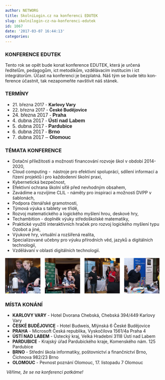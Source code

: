 ```yaml
---
author: NETWORG
title: SkolniLogin.cz na konferenci EDUTEK
slug: skolnilogin-cz-na-konferenci-edutek
id: 1067
date: '2017-03-07 16:44:13'
categories:
---
```


### KONFERENCE EDUTEK

<span class="TextRun SCX184090005" lang="EN-US" xml:lang="EN-US"><span class="NormalTextRun SCX184090005">Tento rok se</span> <span class="SpellingError SCX184090005">opět</span> <span class="NormalTextRun SCX184090005">bude konat konference EDUTEK, která je určená ředitelům, pedagogům,</span> <span class="SpellingError SCX184090005">ict</span> <span class="NormalTextRun SCX184090005">metodikům, vzdělávacím institucím i</span> <span class="SpellingError SCX184090005">ict</span> <span class="SpellingError SCX184090005">integrátorům</span><span class="NormalTextRun SCX184090005">. Účast na konferenci je bezplatná. Náš tým se bude</span> <span class="SpellingError SCX184090005">této</span> <span class="NormalTextRun SCX184090005">konference</span> <span class="NormalTextRun SCX184090005">účastnit</span><span class="NormalTextRun SCX184090005">, tak nezapomeňte navštívit náš stánek.</span></span>

### TERMÍNY

*   <span class="TextRun SCX78142277" lang="CS" xml:lang="CS"><span class="NormalTextRun SCX78142277">21\. března 2017 - **Karlovy Vary**</span></span>
*   <span class="TextRun SCX251629312" lang="CS" xml:lang="CS"><span class="NormalTextRun SCX251629312">22\. března 2017 - **České Budějovice**</span></span>
*   <span style="font-family: Arial;font-size: medium">24\. března 2017 - **Praha**</span>
*   <span style="font-family: Arial;font-size: medium">4\. dubna 2017 - **Ústí nad Labem**</span>
*   <span style="font-family: Arial;font-size: medium">5\. dubna 2017 - **Pardubice**</span>
*   <span style="font-family: Arial;font-size: medium">6\. dubna 2017 - **Brno**</span>
*   <span style="font-family: Arial;font-size: medium">7\. dubna 2017 – **Olomouc**</span>

### <span class="TextRun SCX128744890" lang="CS" xml:lang="CS"><span class="NormalTextRun SCX128744890">TÉMATA KONFERENCE</span></span>

*   <span class="TextRun SCX115208538" lang="CS" xml:lang="CS"><span class="NormalTextRun SCX115208538">Dotační příležitosti a možnosti financování rozvoje škol v období 2014-2020,</span></span>
*   <span class="TextRun SCX140558018" lang="CS" xml:lang="CS"><span class="NormalTextRun SCX140558018">Cloud</span> <span class="SpellingError SCX140558018">computing</span> <span class="NormalTextRun SCX140558018">-  nástroje pro efektivní spolupráci, sdílení informací a řízení projektů i pro každodenní školní praxi,</span></span>
*   <span class="TextRun SCX237559724" lang="CS" xml:lang="CS"><span class="NormalTextRun SCX237559724">Kybernetická bezpečnost,</span></span>
*   <span class="TextRun SCX96185521" lang="CS" xml:lang="CS"><span class="NormalTextRun SCX96185521">Efektivní ochrana školní</span> <span class="SpellingError SCX96185521">síťě</span> <span class="NormalTextRun SCX96185521">před nevhodným obsahem,</span></span>
*   <span class="TextRun SCX240408230" lang="CS" xml:lang="CS"><span class="NormalTextRun SCX240408230">Zavádíme a rozvíjíme CLIL - náměty pro inspiraci a možnosti DVPP v šablonách,</span></span>
*   <span class="TextRun SCX176238700" lang="CS" xml:lang="CS"><span class="NormalTextRun SCX176238700">Podpora čtenářské gramotnosti,</span></span>
*   <span class="TextRun SCX186367708" lang="CS" xml:lang="CS"><span class="NormalTextRun SCX186367708">Týmová výuka s tablety ve třídě,</span></span>
*   <span class="TextRun SCX30887960" lang="CS" xml:lang="CS"><span class="NormalTextRun SCX30887960">Rozvoj matematického a logického myšlení hrou, deskové hry,</span></span>
*   <span class="TextRun SCX151456188" lang="CS" xml:lang="CS"><span class="SpellingError SCX151456188">Techambition</span> <span class="NormalTextRun SCX151456188">- doplněk výuky středoškolské matematiky,</span></span>
*   <span class="TextRun SCX64794663" lang="CS" xml:lang="CS"><span class="NormalTextRun SCX64794663">Praktické využití interaktivních hraček pro rozvoj logického myšlení typu</span> <span class="SpellingError SCX64794663">Ozobot</span> <span class="NormalTextRun SCX64794663">a jiné,</span></span>
*   <span class="TextRun SCX173805012" lang="CS" xml:lang="CS"><span class="NormalTextRun SCX173805012">Výukové hry, virtuální a rozšířená realita,</span></span>
*   <span class="TextRun SCX251894752" lang="CS" xml:lang="CS"><span class="NormalTextRun SCX251894752">Specializované učebny pro výuku přírodních věd, jazyků a digitálních technologií,</span></span>
*   <span class="TextRun SCX201942204" lang="CS" xml:lang="CS"><span class="NormalTextRun SCX201942204">Vzdělávaní v oblasti digitálních technologií.</span></span>

[![](/uploads/2017/03/picture1-1024x238.png)](/uploads/2017/03/picture1.png)

### MÍSTA KONÁNÍ

*   **KARLOVY VARY** - Hotel Dvorana Chebská, Chebská 394/449 Karlovy Vary
*   **ČESKÉ BUDĚJOVICE** - Hotel Budweis, Mlýnská 6 České Budějovice
*   **PRAHA** - Microsoft Česká republika, Vyskočilova 1561/4a Praha 4
*   **ÚSTÍ NAD LABEM** - Ústecký kraj, Velká Hradební 3118 Ústí nad Labem
*   **PARDUBICE** - Krajský úřad Pardubického kraje, Komenského nám. 125 Pardubice
*   **BRNO** - Střední škola informatiky, poštovnictví a finančnictví Brno, Čichnova 982/23 Brno
*   **OLOMOUC** - Pevnost poznání Olomouc, 17\. listopadu 7 Olomouc

_<span class="TextRun SCX128744890" lang="CS" xml:lang="CS"><span class="NormalTextRun SCX128744890"> Věříme, že se na konferenci potkáme!</span></span>_